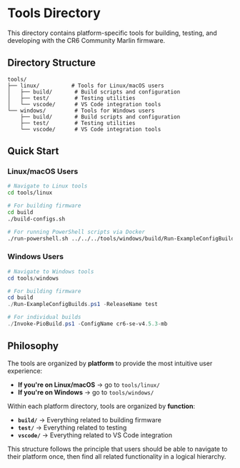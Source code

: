 # Tools Directory

This directory contains platform-specific tools for building, testing, and developing with the CR6 Community Marlin firmware.

## Directory Structure

```
tools/
├── linux/          # Tools for Linux/macOS users
│   ├── build/       # Build scripts and configuration
│   ├── test/        # Testing utilities
│   └── vscode/      # VS Code integration tools
└── windows/         # Tools for Windows users
    ├── build/       # Build scripts and configuration
    ├── test/        # Testing utilities
    └── vscode/      # VS Code integration tools
```

## Quick Start

### Linux/macOS Users
```bash
# Navigate to Linux tools
cd tools/linux

# For building firmware
cd build
./build-configs.sh

# For running PowerShell scripts via Docker
./run-powershell.sh ../../../tools/windows/build/Run-ExampleConfigBuilds.ps1 -ReleaseName test
```

### Windows Users
```powershell
# Navigate to Windows tools
cd tools/windows

# For building firmware
cd build
./Run-ExampleConfigBuilds.ps1 -ReleaseName test

# For individual builds
./Invoke-PioBuild.ps1 -ConfigName cr6-se-v4.5.3-mb
```

## Philosophy

The tools are organized by **platform** to provide the most intuitive user experience:

- **If you're on Linux/macOS** → go to `tools/linux/`
- **If you're on Windows** → go to `tools/windows/`

Within each platform directory, tools are organized by **function**:

- **`build/`** → Everything related to building firmware
- **`test/`** → Everything related to testing
- **`vscode/`** → Everything related to VS Code integration

This structure follows the principle that users should be able to navigate to their platform once, then find all related functionality in a logical hierarchy.
